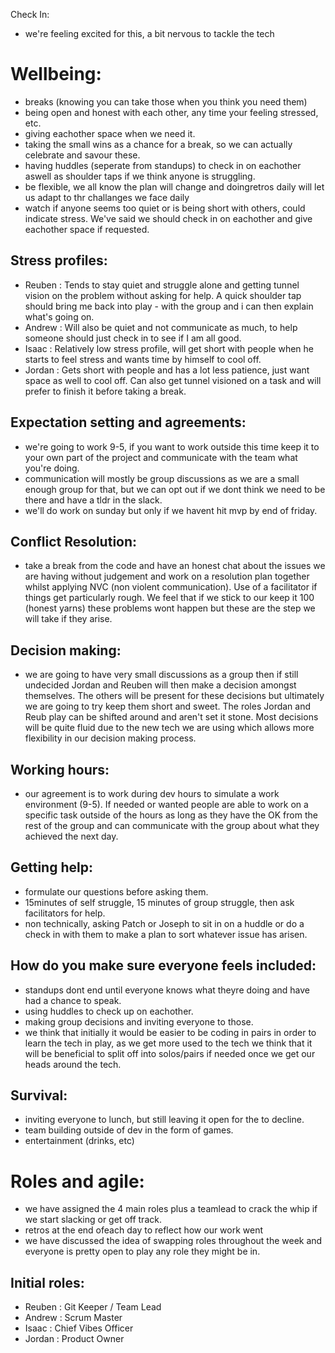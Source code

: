 Check In:
- we're feeling excited for this, a bit nervous to tackle the tech

# Wellbeing:
- breaks (knowing you can take those when you think you need them)
- being open and honest with each other, any time your feeling stressed, etc.
- giving eachother space when we need it.
- taking the small wins as a chance for a break, so we can actually celebrate and savour these.
- having huddles (seperate from standups) to check in on eachother aswell as shoulder taps if we think anyone is struggling.
- be flexible, we all know the plan will change and doingretros daily will let us adapt to thr challanges we face daily
- watch if anyone seems too quiet or is being short with others, could indicate stress. We've said we should check in on eachother and give eachother space if requested.

## Stress profiles:
- Reuben : Tends to stay quiet and struggle alone and getting tunnel vision on the problem without asking for help. A quick shoulder tap should bring me back into play - with the group and i can then explain what's going on.
- Andrew : Will also be quiet and not communicate as much, to help someone should just check in to see if I am all good.
- Isaac : Relatively low stress profile, will get short with people when he starts to feel stress and wants time by himself to cool off.
- Jordan : Gets short with people and has a lot less patience, just want space as well to cool off. Can also get tunnel visioned on a task and will prefer to finish it before taking a break.

## Expectation setting and agreements:
- we're going to work 9-5, if you want to work outside this time keep it to your own part of the project and communicate with the team what you're doing.
- communication will mostly be group discussions as we are a small enough group for that, but we can opt out if we dont think we need to be there and have a tldr in the slack.
- we'll do work on sunday but only if we havent hit mvp by end of friday.

## Conflict Resolution: 
- take a break from the code and have an honest chat about the issues we are having without judgement and work on a resolution plan together whilst applying NVC (non violent communication). Use of a facilitator if things get particularly rough. We feel that if we stick to our keep it 100 (honest yarns) these problems wont happen but these are the step we will take if they arise.

## Decision making: 
- we are going to have very small discussions as a group then if still undecided Jordan and Reuben will then make a decision amongst themselves. The others will be present for these decisions but ultimately we are going to try keep them short and sweet. The roles Jordan and Reub play can be shifted around and aren't set it stone. Most decisions will be quite fluid due to the new tech we are using which allows more flexibility in our decision making process.

## Working hours: 
- our agreement is to work during dev hours to simulate a work environment (9-5). If needed or wanted people are able to work on a specific task outside of the hours as long as they have the OK from the rest of the group and can communicate with the group about what they achieved the next day.

## Getting help:
- formulate our questions before asking them.
- 15minutes of self struggle, 15 minutes of group struggle, then ask facilitators for help.
- non technically, asking Patch or Joseph to sit in on a huddle or do a check in with them to make a plan to sort whatever issue has arisen.

## How do you make sure everyone feels included:
- standups dont end until everyone knows what theyre doing and have had a chance to speak.
- using huddles to check up on eachother.
- making group decisions and inviting everyone to those.
- we think that initially it would be easier to be coding in pairs in order to learn the tech in play, as we get more used to the tech we think that it will be beneficial to split off into solos/pairs
 if needed once we get our heads around the tech.

## Survival:
- inviting everyone to lunch, but still leaving it open for the to decline.
- team building outside of dev in the form of games.
- entertainment (drinks, etc)

# Roles and agile:
- we have assigned the 4 main roles plus a teamlead to crack the whip if we start slacking or get off track.
- retros at the end ofeach day to reflect how our work went
- we have discussed the idea of swapping roles throughout the week and everyone is pretty open to play any role they might be in.

## Initial roles:
- Reuben :  Git Keeper / Team Lead
- Andrew : Scrum Master
- Isaac : Chief Vibes Officer
- Jordan : Product Owner



